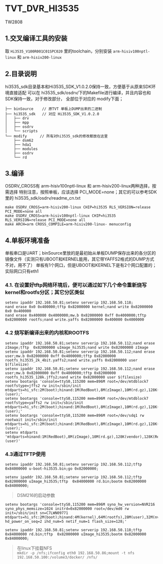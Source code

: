 # TVT_DVR_HI3535
TW2808

## 1.交叉编译工具的安装
取 `Hi3535_V100R001C01SPC020` 里的toolchain，分别安装
`arm-hisiv100nptl-linux` 和 `arm-hisiv200-linux`

## 2.目录说明
hi3535_sdk目录基本和Hi3535_SDK_V1.0.2.0保持一致，方便基于从原来SDK环境直接适配
可以在 hi3535_sdk/osdrv/下的Makefile进行编译，并且内容也和SDK保持一致，对于修改部分，
全部位于对应的 modify下面；
```
├── binSource    // 原TVT 单板上DUMP出来的二进制
├── hi3535_sdk   // 对应 Hi3535_SDK_V1.0.2.0 
│   ├── drv
│   ├── mpp
│   ├── osdrv
│   └── scripts
└── modify      // 所有对hi3535_sdk的修改都放在这里
    ├── dsm62
    ├── hda1
    ├── modules
    ├── osdrv
    └── rd
```
## 3.编译
OSDRV_CROSS有 arm-hisiv100nptl-linux 和 arm-hisiv200-linux两种选择，按需选择
特别注意，按照单板，应该选择 PCI_MODE=none；其它的可以参考SDK里的 hi3535_sdk/osdrv/readme_cn.txt
```
make OSDRV_CROSS=arm-hisiv200-linux CHIP=hi3535 RLS_VERSION=release PCI_MODE=none all
make OSDRV_CROSS=arm-hisiv100nptl-linux CHIP=hi3535 RLS_VERSION=release PCI_MODE=none all
make ARCH=arm CROSS_COMPILE=arm-hisiv200-linux- menuconfig
```
## 4.单板环境准备
单板串口是UART；binSource里放的是最初始从单板DUMP保存出来的各分区的镜像文件（实测只有UBOOT和KERNEL能用，其它带YAFFS2格式的DUMP方式不对，用不了）
单板有1个网口，但是UBOOT和KERNEL下是有2个网口配置的；实际网口只有eth1

### 4.1. 在设置好tftp网络环境后，便可以通过如下几个命令重新烧写kernel和rootfs分区；其它分区类似
```
setenv ipaddr 192.168.50.81;setenv serverip 192.168.50.118;
nand erase 0x0 0x400000;tftp 0x82000000 kernel;nand write 0x82000000 0x0 0x400000
nand erase 0x400000 0x4000000;mw.b 0x82000000 0xff 0x4000000;tftp 0x82000000 rootfs;nand write.yaffs 0x82000000 0x400000 0x4000000
```
### 4.2 烧写新编译出来的内核和ROOTFS
```
setenv ipaddr 192.168.50.81;setenv serverip 192.168.50.112;nand erase zImage;tftp  0x82000000 uImage_hi3535;nand write 0x82000000 zImage
setenv ipaddr 192.168.50.81;setenv serverip 192.168.50.112;nand erase user;mw.b 0x82000000 0xff 0x4000000;tftp 0x82000000 rootfs_hi3535_2k_4bit.yaffs2;nand write.yaffs 0x82000000 user $(filesize)
setenv ipaddr 192.168.50.81;setenv serverip 192.168.50.112;nand erase user;mw.b 0x82000000 0xff 0x4000000;tftp 0x82000000 rootfs_hi3535_128k.jffs2;nand write 0x82000000 user $(filesize)
setenv bootargs 'console=ttyS0,115200 mem=896M root=/dev/mtdblock7 rootfstype=jffs2 rw init=/sbin/init mtdparts=hi_sfc:2M(boot);hinand:1M(RedBoot),8M(zImage),10M(rd.gz),128K(vendor),128K(RedBoot+Config),9M(FIS+directory),-(user);'
setenv bootargs 'console=ttyS0,115200 mem=896M root=/dev/mtdblock7 rootfstype=yaffs2 rw init=/sbin/init mtdparts=hi_sfc:2M(boot);hinand:1M(RedBoot),8M(zImage),10M(rd.gz),128K(vendor),128K(RedBoot+Config),9M(FIS+directory),-(user);'
setenv bootargs 'console=ttyS0,115200 mem=896M root=/dev/sdq1 rw rootwait init=/sbin/init mtdparts=hi_sfc:2M(boot);hinand:1M(RedBoot),8M(zImage),10M(rd.gz),128K(vendor),128K(RedBoot+Config),9M(FIS+directory),-(user);'
setenv mtdparts 'mtdparts=hinand:1M(RedBoot),8M(zImage),10M(rd.gz),128K(vendor),128K(RedBoot+Config),9M(FIS+directory),-(user)'
```
### 4.3通过TFTP使用
```
setenv ipaddr 192.168.50.81;setenv serverip 192.168.50.112;tftp  0x84000000 u-boot-hi3535.bin;go 0x82000000;

setenv ipaddr 192.168.50.81;setenv serverip 192.168.50.112;tftp  0x82000000 uImage_hi3535;tftp  0x84000000 rd.bin;bootm 0x82000000 0x84000000;
```

> DSM216的启动参数   
```
setenv bootargs 'console=ttyS0,115200 mem=896M syno_hw_version=NVR216 syno_phys_memsize=1024 initrd=0x82000000 root=/dev/md0 rw init=/sbin/init sn=C7LWN09771 mtdparts=hi_sfc:2M(boot);hinand:4M(kernel),64M(rootfs),28M(user),32M(nva010000) hd_power_on_seq=2 ihd_num=5 netif_num=1 flash_size=128;'

setenv ipaddr 192.168.50.81;setenv serverip 192.168.50.118;tftp  0x84000000 rd.bin;tftp  0x82000000 uImage_hi3535;bootm 0x82000000 0x84000000;
```
> 在linux下挂载NFS   
`mkdir -p /nfs;ifconfig eth0 192.168.50.86;mount -t nfs 192.168.50.100:/volume3/docker/ /nfs/`
